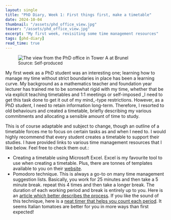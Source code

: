 ```yaml
---
layout: single
title: "PhD Diary, Week 1: First things first, make a timetable"
date: 2024-10-04
thumbnail: "/assets/phd_office_view.jpg"
teaser: "/assets/phd_office_view.jpg"
excerpt: "My first week, revisiting some time management resources"
tags: [phd-diary]
read_time: true
---
```


<script src="https://polyfill.io/v3/polyfill.min.js?features=es6"></script>
<script id="MathJax-script" async src="https://cdn.jsdelivr.net/npm/mathjax@3/es5/tex-mml-chtml.js"></script>
<script type="text/javascript" async
  src="https://cdnjs.cloudflare.com/ajax/libs/mathjax/2.7.7/MathJax.js?config=TeX-MML-AM_CHTML">
</script>
<figure>
  <img src="/assets/phd_office_view.jpg" alt="The view from the PhD office in Tower A at Brunel" title="The view from the PhD office in Tower A at Brunel" style="width=100%;">
  <figcaption style="font-size: small;">Source: Self-produced </figcaption>
</figure>
My first week as a PhD student was an interesting one; learning how to manage my time without strict boundaries in place has been a learning curve. My background as a mathematics teacher and foundation year lecturer has trained me to be somewhat rigid with my time, whether that be via explicit teaching timetables and 1:1 meetings or self-imposed _I need to get this task done to get it out of my mind_-type restrictions. However, as a PhD student, I need to retain information long-term. Therefore, I resorted to old behaviours and created a timetable, briefly describing my various commitments and allocating a sensible amount of time to study.


This is of course adaptable and subject to change, though an outline of a timetable forces me to focus on certain tasks as and when I need to. I would highly recommend that every student creates a timetable to support their studies. I have provided links to various time management resources that I like below. Feel free to check them out.:

* Creating a timetable using Microsoft Excel. Excel is my favourite tool to use when creating a timetable. Plus, there are tonnes of templates available to you on their [website](https://create.microsoft.com/en-us/templates/schedules).
* Pomodoro technique. This is always a go-to on many time management suggestion lists. Basically, you work for 25 minutes and then take a 5 minute break. repeat this 4 times and then take a longer break. The duration of each working period and break is entirely up to you. Here is an [article which better describes the process](https://todoist.com/productivity-methods/pomodoro-technique). If you like the sound of this technique, here is a [neat timer that helps you count each period](https://pomofocus.io/). It seems Italian tomatoes are better for you in more ways than first expected!
